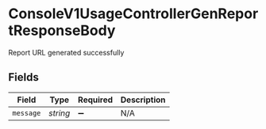 # ConsoleV1UsageControllerGenReportResponseBody

Report URL generated successfully


## Fields

| Field              | Type               | Required           | Description        |
| ------------------ | ------------------ | ------------------ | ------------------ |
| `message`          | *string*           | :heavy_minus_sign: | N/A                |